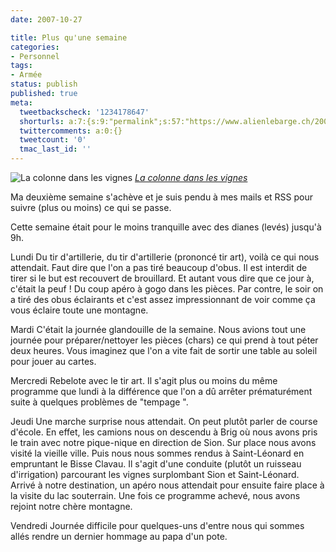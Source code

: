 ```yaml
---
date: 2007-10-27

title: Plus qu'une semaine
categories:
- Personnel
tags:
- Armée
status: publish
published: true
meta:
  tweetbackscheck: '1234178647'
  shorturls: a:7:{s:9:"permalink";s:57:"https://www.alienlebarge.ch/2007/10/27/plus-quune-semaine/";s:7:"tinyurl";s:25:"https://tinyurl.com/bsmdcu";s:4:"isgd";s:17:"https://is.gd/iLfj";s:5:"bitly";s:18:"https://bit.ly/mqM0";s:5:"snipr";s:22:"https://snipr.com/bh97g";s:5:"snurl";s:22:"https://snurl.com/bh97g";s:7:"snipurl";s:24:"https://snipurl.com/bh97g";}
  twittercomments: a:0:{}
  tweetcount: '0'
  tmac_last_id: ''
---
```

 <img src="https://farm3.static.flickr.com/2248/1762482912_2688b81d9b.jpg" alt="La colonne dans les vignes" />
<em><a href="https://www.flickr.com/photos/alienlebarge/1762482912/" title="photo sharing">La colonne dans les vignes</a></em>

Ma deuxième semaine s'achève et je suis pendu à mes mails et RSS pour suivre (plus ou moins) ce qui se passe.

Cette semaine était pour le moins tranquille avec des dianes (levés) jusqu'à 9h.

<!--more-->

Lundi
Du tir d'artillerie, du tir d'artillerie (prononcé tir art), voilà ce qui nous attendait. Faut dire que l'on a pas tiré beaucoup d'obus. Il est interdit de tirer si le but est recouvert de brouillard. Et autant vous dire que ce jour à, c'était la peuf ! Du coup apéro à gogo dans les pièces.
Par contre, le soir on a tiré des obus éclairants et c'est assez impressionnant de voir comme ça vous éclaire toute une montagne.

Mardi
C'était la journée glandouille de la semaine. Nous avions tout une journée pour préparer/nettoyer les pièces (chars) ce qui prend à tout péter deux heures.
Vous imaginez que l'on a vite fait de sortir une table au soleil pour jouer au cartes.

Mercredi
Rebelote avec le tir art. Il s'agit plus ou moins du même programme que lundi à la différence que l'on a dû arrêter prématurément suite à quelques problèmes de "tempage ".

Jeudi
Une marche surprise nous attendait. On peut plutôt parler de course d'école. En effet, les camions nous on descendu à Brig où nous avons pris le train avec notre pique-nique en direction de Sion. Sur place nous avons visité la vieille ville. Puis nous nous sommes rendus à Saint-Léonard en empruntant le Bisse Clavau. Il s'agit d'une conduite (plutôt un ruisseau d'irrigation) parcourant les vignes surplombant Sion et Saint-Léonard. Arrivé à notre destination, un apéro nous attendait pour ensuite faire place à la visite du lac souterrain.
Une fois ce programme achevé, nous avons rejoint notre chère montagne.

Vendredi
Journée difficile pour quelques-uns d'entre nous qui sommes allés rendre un dernier hommage au papa d'un pote.
